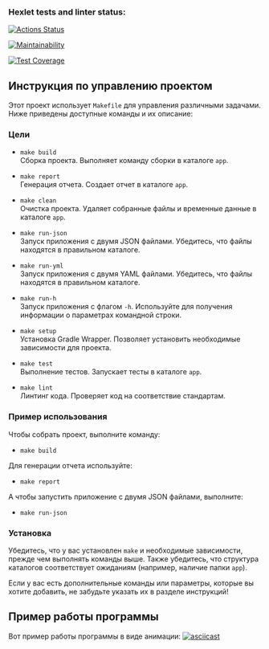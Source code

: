 ### Hexlet tests and linter status:
[![Actions Status](https://github.com/Helgarold/java-project-71/actions/workflows/hexlet-check.yml/badge.svg)](https://github.com/Helgarold/java-project-71/actions)

[![Maintainability](https://api.codeclimate.com/v1/badges/c450f1aa90bca07d7a50/maintainability)](https://codeclimate.com/github/Helgarold/java-project-71/maintainability)

[![Test Coverage](https://api.codeclimate.com/v1/badges/c450f1aa90bca07d7a50/test_coverage)](https://codeclimate.com/github/Helgarold/java-project-71/test_coverage)

## Инструкция по управлению проектом

Этот проект использует `Makefile` для управления различными задачами. Ниже приведены доступные команды и их описание:

### Цели

- `make build`  
  Сборка проекта. Выполняет команду сборки в каталоге `app`.

- `make report`  
  Генерация отчета. Создает отчет в каталоге `app`.

- `make clean`  
  Очистка проекта. Удаляет собранные файлы и временные данные в каталоге `app`.

- `make run-json`  
  Запуск приложения с двумя JSON файлами. Убедитесь, что файлы находятся в правильном каталоге.

- `make run-yml`  
  Запуск приложения с двумя YAML файлами. Убедитесь, что файлы находятся в правильном каталоге.

- `make run-h`  
  Запуск приложения с флагом `-h`. Используйте для получения информации о параметрах командной строки.

- `make setup`  
  Установка Gradle Wrapper. Позволяет установить необходимые зависимости для проекта.

- `make test`  
  Выполнение тестов. Запускает тесты в каталоге `app`.

- `make lint`  
  Линтинг кода. Проверяет код на соответствие стандартам.

### Пример использования

Чтобы собрать проект, выполните команду:
- `make build`

Для генерации отчета используйте:
- `make report`

А чтобы запустить приложение с двумя JSON файлами, выполните:
- `make run-json`

### Установка

Убедитесь, что у вас установлен `make` и необходимые зависимости, прежде чем выполнять команды выше. Также убедитесь, что структура каталогов соответствует ожиданиям (например, наличие папки `app`).

Если у вас есть дополнительные команды или параметры, которые вы хотите добавить, не забудьте указать их в разделе инструкций!

## Пример работы программы
Вот пример работы программы в виде анимации:
[![asciicast](https://asciinema.org/a/dwsggeEJw0j64yeztnscSaKbq)](https://asciinema.org/a/dwsggeEJw0j64yeztnscSaKbq)

